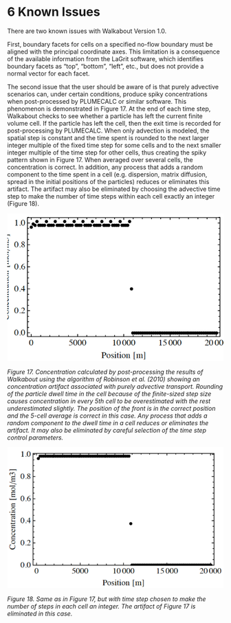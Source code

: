 # 6 Known Issues

There are two known issues with Walkabout Version 1.0.

First, boundary facets for cells on a specified no-flow boundary must be aligned with the principal coordinate axes. This limitation is a consequence of the available information from the LaGrit software, which identifies boundary facets as “top”, “bottom”, “left”, etc., but does not provide a normal vector for each facet.

The second issue that the user should be aware of is that purely advective scenarios can, under certain conditions, produce spiky concentrations when post-processed by PLUMECALC or similar software. This phenomenon is demonstrated in Figure 17. At the end of each time step, Walkabout checks to
see whether a particle has left the current finite volume cell. If the particle has left the cell, then the exit time is recorded for post-processing by PLUMECALC. When only advection is modeled, the spatial step is constant and the time spent is rounded to the next larger integer multiple of the fixed time step for some cells and to the next smaller integer multiple of the time step for other cells, thus creating the spiky pattern shown in Figure 17. When averaged over several cells, the concentration is correct. In addition, any process that adds a random component to the time spent in a cell (e.g. dispersion, matrix diffusion, spread in the initial positions of the particles) reduces or eliminates this artifact. The artifact may also be eliminated by choosing the advective time step to make the number of time steps within each cell exactly an integer (Figure 18).

![](../images/figure17.png)

*Figure 17. Concentration calculated by post-processing the results of Walkabout using the algorithm of Robinson et al. (2010) showing an concentration artifact associated with purely advective transport. Rounding of the particle dwell time in the cell because of the finite-sized step size causes concentration in every 5th cell
to be overestimated with the rest underestimated slightly. The position of the front is in the correct position and the 5-cell average is correct in this case. Any process that adds a random component to the dwell time in a cell reduces or eliminates the artifact. It may also be eliminated by careful selection of the time step control parameters.*

![](../images/figure18.png)

*Figure 18. Same as in Figure 17, but with time step chosen to make the number of steps in each cell an integer. The artifact of Figure 17 is eliminated in this case.*